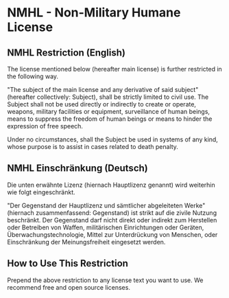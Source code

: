 # NMHL - Non-Military Humane License

## NMHL Restriction (English)
The license mentioned below (hereafter main license) is
further restricted in the following way.

"The subject of the main license and any derivative of
said subject" (hereafter collectively: Subject), shall be
strictly limited to civil use. The Subject shall not be
used directly or indirectly to create or operate, weapons,
military facilities or equipment, surveillance of human
beings, means to suppress the freedom of human beings or
means to hinder the expression of free speech.

Under no circumstances, shall the Subject be used in
systems of any kind, whose purpose is to assist in cases
related to death penalty.

## NMHL Einschränkung (Deutsch)
Die unten erwähnte Lizenz (hiernach Hauptlizenz genannt)
wird weiterhin wie folgt eingeschränkt.

"Der Gegenstand der Hauptlizenz und sämtlicher abgeleiteten
Werke" (hiernach zusammenfassend: Gegenstand) ist strikt
auf die zivile Nutzung beschränkt. Der Gegenstand darf
nicht direkt oder indirekt  zum Herstellen oder Betreiben
von Waffen, militärischen Einrichtungen oder Geräten,
Überwachungstechnologie, Mittel zur Unterdrückung von
Menschen, oder Einschränkung der Meinungsfreiheit eingesetzt
werden.

## How to Use This Restriction
Prepend the above restriction to any license text you want
to use. We recommend free and open source licenses.
